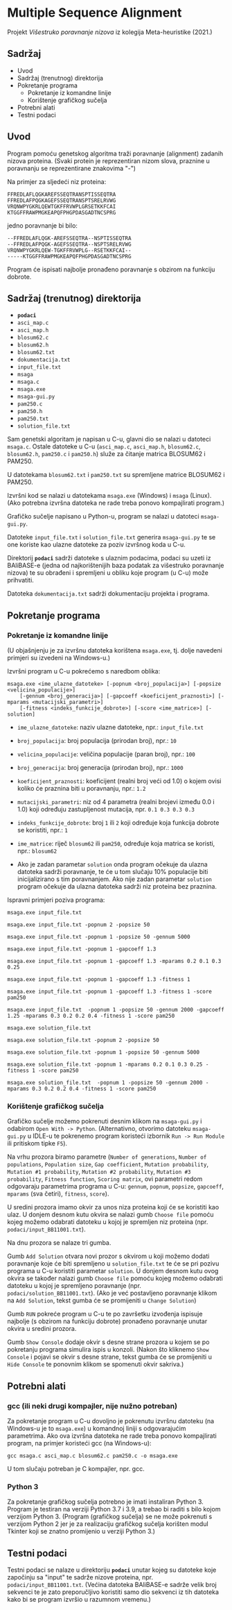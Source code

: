 # Multiple Sequence Alignment

Projekt _Višestruko poravnanje nizova_ iz kolegija Meta-heuristike (2021.)


## Sadržaj

- Uvod
- Sadržaj (trenutnog) direktorija
- Pokretanje programa
	- Pokretanje iz komandne linije
	- Korištenje grafičkog sučelja
- Potrebni alati
- Testni podaci


## Uvod

Program pomoću genetskog algoritma traži poravnanje (alignment) zadanih nizova proteina.
(Svaki protein je reprezentiran nizom slova, praznine u poravnanju se reprezentirane znakovima "-")

Na primjer za sljedeći niz proteina:
```
FFREDLAFLQGKAREFSSEQTRANSPTISSEQTRA
FFREDLAFPQGKAGEFSSEQTRANSPTSRELRVWG
VRQNWPYGKRLQEWTGKFFRVWPLGRSETKKFCAI
KTGGFFRAWPMGKEAPQFPHGPDASGADTNCSPRG
```
jedno poravnanje bi bilo:
```
--FFREDLAFLQGK-AREFSSEQTRA--NSPTISSEQTRA
--FFREDLAFPQGK-AGEFSSEQTRA--NSPTSRELRVWG
VRQNWPYGKRLQEW-TGKFFRVWPLG--RSETKKFCAI--
-----KTGGFFRAWPMGKEAPQFPHGPDASGADTNCSPRG
```

Program će ispisati najbolje pronađeno poravnanje s obzirom na funkciju dobrote.


## Sadržaj (trenutnog) direktorija

- __`podaci`__
- `asci_map.c`
- `asci_map.h`
- `blosum62.c`
- `blosum62.h`
- `blosum62.txt`
- `dokumentacija.txt`
- `input_file.txt`
- `msaga`
- `msaga.c`
- `msaga.exe`
- `msaga-gui.py`
- `pam250.c`
- `pam250.h`
- `pam250.txt`
- `solution_file.txt`

Sam genetski algoritam je napisan u C-u, glavni dio se nalazi u datoteci `msaga.c`.
Ostale datoteke u C-u (`asci_map.c`, `asci_map.h`, `blosum62.c`, `blosum62.h`, 
`pam250.c` i `pam250.h`) služe za čitanje matrica BLOSUM62 i PAM250.

U datotekama `blosum62.txt` i `pam250.txt` su spremljene matrice BLOSUM62 i PAM250.

Izvršni kod se nalazi u datotekama `msaga.exe` (Windows)  i `msaga` (Linux).
(Ako potrebna izvršna datoteka ne rade treba ponovo kompajlirati program.)

Grafičko sučelje napisano u Python-u, program se nalazi u datoteci `msaga-gui.py`.

Datoteke `input_file.txt` i `solution_file.txt` generira `msaga-gui.py` te se
one koriste kao ulazne datoteke za poziv izvršnog koda u C-u.

Direktorij __`podaci`__ sadrži datoteke s ulaznim podacima, podaci su uzeti iz
BAliBASE-e (jedna od najkorištenijih baza podatak za višestruko poravnanje nizova)
te su obrađeni i spremljeni u obliku koje program (u C-u) može prihvatiti.

Datoteka `dokumentacija.txt` sadrži dokumentaciju projekta i programa.


## Pokretanje programa


### Pokretanje iz komandne linije

(U objašnjenju je za izvršnu datoteka korištena `msaga.exe`,
tj. dolje navedeni primjeri su izvedeni na Windows-u.)

Izvršni program u C-u pokrećemo s naredbom oblika:

```
msaga.exe <ime_ulazne_datoteke> [-popnum <broj_populacija>] [-popsize <velicina_populacije>]
	[-gennum <broj_generacija>] [-gapcoeff <koeficijent_praznosti>] [-mparams <mutacijski_parametri>]
	[-fitness <indeks_funkcije_dobrote>] [-score <ime_matrice>] [-solution]
```

- `ime_ulazne_datoteke`:   	naziv ulazne datoteke,
						npr.: `input_file.txt`
						
- `broj_populacija`: 		    broj populacija (prirodan broj),
						npr.: `10`
						
- `velicina_populacije`: 	  veličina populacije (paran broj),
						npr.: `100`
						
- `broj_generacija`: 		    broj generacija (prirodan broj),
						npr.: `1000`
						
- `koeficijent_praznosti`: 	koeficijent (realni broj veći od 1.0) o kojem ovisi
						koliko će praznina biti u poravnanju,
						npr.: `1.2`

- `mutacijski_parametri`: 	niz od 4 parametra (realni brojevi između 0.0 i 1.0)
						koji određuju zastupljenost mutacija,
						npr. `0.1 0.3 0.3 0.3`
						
- `indeks_funkcije_dobrote`:  broj `1` ili `2` koji određuje koja funkcija dobrote se koristiti,
						 npr.: `1`
						 
- `ime_matrice`:			        riječ `blosum62` ili `pam250`, određuje koja matrica se koristi,
						npr.: `blosum62`
						
- Ako je zadan parametar `solution` onda program očekuje da ulazna datoteka sadrži
poravnanje, te će u tom slučaju 10% populacije biti inicijalizirano s tim poravnanjem.
Ako nije zadan parametar `solution` program očekuje da ulazna datoteka
sadrži niz proteina bez praznina.
					
Ispravni primjeri poziva programa:

```
msaga.exe input_file.txt
```

```
msaga.exe input_file.txt -popnum 2 -popsize 50
```

```
msaga.exe input_file.txt -popnum 1 -popsize 50 -gennum 5000
```

```
msaga.exe input_file.txt -popnum 1 -gapcoeff 1.3
```

```
msaga.exe input_file.txt -popnum 1 -gapcoeff 1.3 -mparams 0.2 0.1 0.3 0.25
```

```
msaga.exe input_file.txt -popnum 1 -gapcoeff 1.3 -fitness 1
```

```
msaga.exe input_file.txt -popnum 1 -gapcoeff 1.3 -fitness 1 -score pam250
```

```
msaga.exe input_file.txt  -popnum 1 -popsize 50 -gennum 2000 -gapcoeff 1.25 -mparams 0.3 0.2 0.2 0.4 -fitness 1 -score pam250
```

```
msaga.exe solution_file.txt
```

```
msaga.exe solution_file.txt -popnum 2 -popsize 50
```

```
msaga.exe solution_file.txt -popnum 1 -popsize 50 -gennum 5000
```

```
msaga.exe solution_file.txt -popnum 1 -mparams 0.2 0.1 0.3 0.25 -fitness 1 -score pam250
```

```
msaga.exe solution_file.txt  -popnum 1 -popsize 50 -gennum 2000 -mparams 0.3 0.2 0.2 0.4 -fitness 1 -score pam250
```

### Korištenje grafičkog sučelja

Grafičko sučelje možemo pokrenuti desnim klikom na `msaga-gui.py` i odabirom
`Open With -> Python`. (Alternativno, otvorimo datoteku `msaga-gui.py` u IDLE-u
te pokrenemo program koristeći izbornik `Run -> Run Module` ili pritiskom tipke `F5`).

Na vrhu prozora biramo parametre (`Number of generations`, `Number of populations`, 
`Population size`, `Gap coefficient`, `Mutation probability`, `Mutation #1 probability`,
`Mutation #2 probability`, `Mutation #3 probability`, `Fitness function`, `Scoring matrix`,
ovi parametri redom odgovaraju parametrima programa u C-u: `gennum`, `popnum`, `popsize`,
`gapcoeff`, `mparams` (sva četiri), `fitness`, `score`).

U sredini prozora imamo okvir za unos niza proteina koji će se koristiti kao ulaz.
U donjem desnom kutu okvira se nalazi gumb `Choose file` pomoću kojeg možemo odabrati
datoteku u kojoj je spremljen niz proteina (npr. `podaci/input_BB11001.txt`).

Na dnu prozora se nalaze tri gumba.

Gumb `Add Solution` otvara novi prozor s okvirom u koji možemo dodati poravnanje
koje će biti spremljeno u `solution_file.txt` te će se pri pozivu programa u C-u
koristiti parametar `solution`. U donjem desnom kutu ovog okvira se također 
nalazi gumb `Choose file` pomoću kojeg možemo odabrati datoteku u kojoj
je spremljeno poravnanje (npr. `podaci/solution_BB11001.txt`).
(Ako je već postavljeno poravnanje klikom na `Add Solution`, tekst gumba će se
promijeniti u `Change Solution`)

Gumb `RUN` pokreće program u C-u te po završetku izvođenja ispisuje najbolje 
(s obzirom na funkciju dobrote) pronađeno poravnanje unutar okvira u sredini prozora.

Gumb `Show Console` dodaje okvir s desne strane prozora u kojem se po pokretanju
programa simulira ispis u konzoli.
(Nakon što kliknemo `Show Console` i pojavi se okvir s desne strane, tekst gumba
će se promijeniti u `Hide Console` te ponovnim klikom se spomenuti okvir sakriva.)


## Potrebni alati

### gcc (ili neki drugi kompajler, nije nužno potreban)

Za pokretanje program u C-u dovoljno je pokrenutu izvršnu datoteku
(na Windows-u je to `msaga.exe`) u komandnoj liniji s odgovarajućim parametrima.
Ako ova izvršna datoteka ne rade treba ponovo kompajlirati program,
na primjer koristeći gcc (na Windows-u):
```
gcc msaga.c asci_map.c blosum62.c pam250.c -o msaga.exe
```
U tom slučaju potreban je C kompajler, npr. gcc.


### Python 3

Za pokretanje grafičkog sučelja potrebno je imati instaliran Python 3.
Program je testiran na verziji Python 3.7 i 3.9, a trebao bi raditi
s bilo kojom verzijom Python 3.
(Program (grafičkog sučelja) se ne može pokrenuti s verzijom Python 2 jer je za realizaciju
grafičkog sučelja korišten modul Tkinter koji se znatno promijenio u verziji Python 3.)


## Testni podaci

Testni podaci se nalaze u direktoriju __`podaci`__ unutar kojeg su datoteke koje
započinju sa "input" te sadrže nizove proteina, npr. `podaci/input_BB11001.txt`.
(Većina datoteka BAliBASE-e sadrže velik broj sekvenci te je zato preporučljivo koristiti
samo dio sekvenci iz tih datoteka kako bi se program izvršio u razumnom vremenu.)
